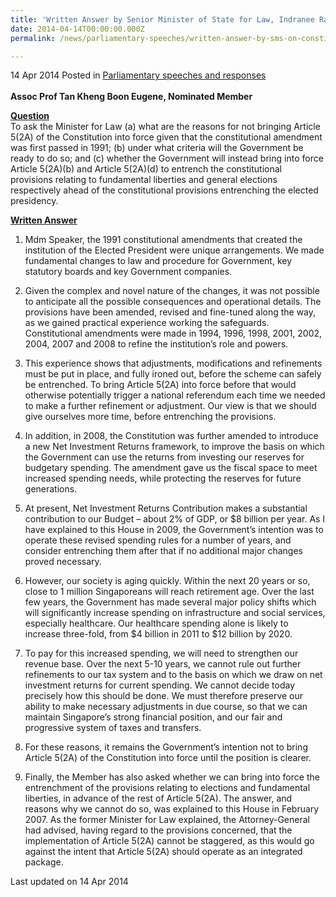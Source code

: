 ```yaml
---
title: 'Written Answer by Senior Minister of State for Law, Indranee Rajah, to Parliamentary Question on the Constitution'
date: 2014-04-14T00:00:00.000Z
permalink: /news/parliamentary-speeches/written-answer-by-sms-on-constitution/

---
```



14 Apr 2014 Posted in [Parliamentary speeches and responses](/news/parliamentary-speeches)
<br>  
**Assoc Prof Tan Kheng Boon Eugene, Nominated Member**
<br>  

**<u>Question</u>**  
To ask the Minister for Law (a) what are the reasons for not bringing Article 5(2A) of the Constitution into force given that the constitutional amendment was first passed in 1991; (b) under what criteria will the Government be ready to do so; and (c) whether the Government will instead bring into force Article 5(2A)(b) and Article 5(2A)(d) to entrench the constitutional provisions relating to fundamental liberties and general elections respectively ahead of the constitutional provisions entrenching the elected presidency.


**<u>Written Answer</u>**  
1. Mdm Speaker, the 1991 constitutional amendments that created the institution of the Elected President were unique arrangements. We made fundamental changes to law and procedure for Government, key statutory boards and key Government companies.


2. Given the complex and novel nature of the changes, it was not possible to anticipate all the possible consequences and operational details. The provisions have been amended, revised and fine-tuned along the way, as we gained practical experience working the safeguards. Constitutional amendments were made in 1994, 1996, 1998, 2001, 2002, 2004, 2007 and 2008 to refine the institution’s role and powers.


3. This experience shows that adjustments, modifications and refinements must be put in place, and fully ironed out, before the scheme can safely be entrenched. To bring Article 5(2A) into force before that would otherwise potentially trigger a national referendum each time we needed to make a further refinement or adjustment. Our view is that we should give ourselves more time, before entrenching the provisions.


4. In addition, in 2008, the Constitution was further amended to introduce a new Net Investment Returns framework, to improve the basis on which the Government can use the returns from investing our reserves for budgetary spending. The amendment gave us the fiscal space to meet increased spending needs, while protecting the reserves for future generations.


5. At present, Net Investment Returns Contribution makes a substantial contribution to our Budget – about 2% of GDP, or $8 billion per year. As I have explained to this House in 2009, the Government’s intention was to operate these revised spending rules for a number of years, and consider entrenching them after that if no additional major changes proved necessary.


6. However, our society is aging quickly. Within the next 20 years or so, close to 1 million Singaporeans will reach retirement age. Over the last few years, the Government has made several major policy shifts which will significantly increase spending on infrastructure and social services, especially healthcare. Our healthcare spending alone is likely to increase three-fold, from $4 billion in 2011 to $12 billion by 2020.


7. To pay for this increased spending, we will need to strengthen our revenue base. Over the next 5-10 years, we cannot rule out further refinements to our tax system and to the basis on which we draw on net investment returns for current spending. We cannot decide today precisely how this should be done. We must therefore preserve our ability to make necessary adjustments in due course, so that we can maintain Singapore’s strong financial position, and our fair and progressive system of taxes and transfers.


8. For these reasons, it remains the Government’s intention not to bring Article 5(2A) of the Constitution into force until the position is clearer.


9. Finally, the Member has also asked whether we can bring into force the entrenchment of the provisions relating to elections and fundamental liberties, in advance of the rest of Article 5(2A). The answer, and reasons why we cannot do so, was explained to this House in February 2007. As the former Minister for Law explained, the Attorney-General had advised, having regard to the provisions concerned, that the implementation of Article 5(2A) cannot be staggered, as this would go against the intent that Article 5(2A) should operate as an integrated package.


<p class="right-side-updated">Last updated on 14 Apr 2014</p> 

